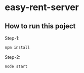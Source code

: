# easy-rent-server

## How to run this poject

Step-1:

```sh
npm install
```

Step-2:

```sh
node start
```
